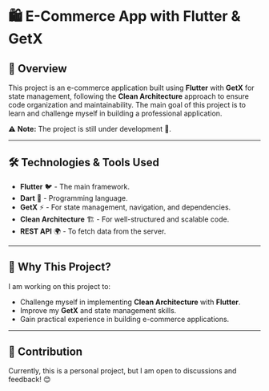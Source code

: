 # 🛍️ E-Commerce App with Flutter & GetX

## 📌 Overview
This project is an e-commerce application built using **Flutter** with **GetX** for state management, following the **Clean Architecture** approach to ensure code organization and maintainability. The main goal of this project is to learn and challenge myself in building a professional application.

⚠️ **Note:** The project is still under development 🚀.

---

## 🛠️ Technologies & Tools Used
- **Flutter** 🐦 - The main framework.
- **Dart** 🎯 - Programming language.
- **GetX** ⚡ - For state management, navigation, and dependencies.
- **Clean Architecture** 🏗️ - For well-structured and scalable code.
- **REST API** 🌍 - To fetch data from the server.

---

## 📌 Why This Project?
I am working on this project to:
- Challenge myself in implementing **Clean Architecture** with **Flutter**.
- Improve my **GetX** and state management skills.
- Gain practical experience in building e-commerce applications.

---

## 📌 Contribution
Currently, this is a personal project, but I am open to discussions and feedback! 😊

